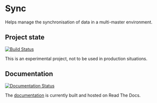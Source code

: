 # Sync

Helps manage the synchronisation of data in a multi-master environment.

## Project state

[![Build Status](https://travis-ci.org/jim8786453/sync.svg?branch=master)](https://travis-ci.org/jim8786453/sync)

This is an experimental project, not to be used in production situations.

## Documentation

[![Documentation Status](https://readthedocs.org/projects/py-sync/badge/?version=latest)](http://py-sync.readthedocs.io/en/latest/?badge=latest)

The [documentation](http://py-sync.readthedocs.io/en/latest/?) is currently built and hosted on Read The Docs.

